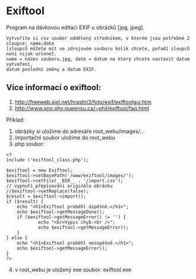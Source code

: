 ﻿Exiftool
========

Program na dávkovou editaci EXIF u obrázků [jpg, jpeg].


	Vytvoříte si csv soubor oddělený středníkem, v kterém jsou potřebné 2 sloupce: name;date
	[sloupců můžete mít ve zdrojovém souboru kolik chcete, pořadí sloupců není nijak určené].
	name = název souboru.jpg, date = datum na který chcete nastavit datum vytvoření,
	datum poslední změny a datum EXIF.

Více informací o exiftool:
--------------------------
1) http://freeweb.siol.net/hrastni3/foto/exif/exiftoolgui.htm
2) http://www.sno.phy.queensu.ca/~phil/exiftool/faq.html


Příklad:
  1) obrázky si uložíme do adresáře root_webu/images/...
  2) importační soubor uložíme do root_webu
  3) php soubor:

	<?
	include ('exiftool_class.php');

	$exiftool = new Exiftool;
	$exiftool->setBasePath('/www/exiftool/images/');
	$exiftool->setFile(__DIR__ . '/import.csv');
	// vypnutí přepisování originálu obrázku
	//$exiftool->setReplace(false);
	$result = $exiftool->import();
	if ($result) {
		echo "<h1>Exiftool proběhl úspěšně.</h1>";
		echo $exiftool->getMessageDone();
		if ($exiftool->getMessageError() != '') {
				echo "<br>Výpis chyb:<br />";
				echo $exiftool->getMessageError();
		}
	} else {
		echo "<h1>Exiftool proběhl neúspěšně.</h1>";
		echo $exiftool->getMessageError();
	}
	?>

  4) v root_webu je uložený exe soubor: exiftool.exe

